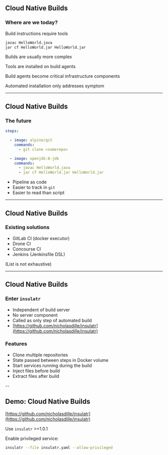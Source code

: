 ## Cloud Native Builds

### Where are we today?

Build instructions require tools

```bash
javac HelloWorld.java
jar cf HelloWorld.jar HelloWorld.jar
```

Builds are usually more complex

Tools are installed on build agents

Build agents become critical infrastructure components

Automated installation only addresses symptom

---

## Cloud Native Builds

### The future

```yaml
steps:

  - image: alpine/git
    commands:
      - git clone <somerepo>

  - image: openjdk:8-jdk
    commands:
      - javac HelloWorld.java
      - jar cf HelloWorld.jar HelloWorld.jar
```

- Pipeline as code
- Easier to track in `git`
- Easier to read than script

---

## Cloud Native Builds

### Existing solutions

- GitLab CI (docker executor)
- Drone CI
- Concourse CI
- Jenkins (Jenkinsfile DSL)

(List is not exhaustive)

---

## Cloud Native Builds

### Enter `insulatr`

- Independent of build server
- No server component
- Called as only step of automated build
- [https://github.com/nicholasdille/insulatr](https://github.com/nicholasdille/insulatr)

### Features

- Clone multiple repositories
- State passed between steps in Docker volume
- Start services running during the build
- Inject files before build
- Extract files after build

--

## Demo: Cloud Native Builds

[https://github.com/nicholasdille/insulatr](https://github.com/nicholasdille/insulatr)

Use `insulatr` >=1.0.1

Enable privileged service:

```bash
insulatr --file insulatr.yaml --allow-privileged
```
